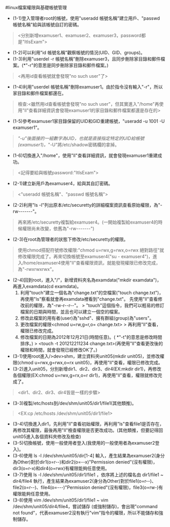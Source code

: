 #linux檔案權限與基礎帳號管理

* (1-1)登入管理者root的帳號，使用"useradd 帳號名稱"建立用戶、"passwd 帳號名稱"給與該帳號自訂的密碼。
 > <分別新增examuser1、examuser2、examuser3，password都是"ItIsExam">
* (1-2)可以利用"id 帳號名稱"觀察帳號的情況(UID、GID、groups)。
* (1-3)利用"userdel -r 帳號名稱"刪除examuser3，且同步刪除家目錄和郵件檔案。(*"-r"的意思是同步刪除家目錄和郵件檔案。)
 > <再用id查看帳號就會發現"no such user"了>
* (1-4)利用"userdel 帳號名稱"刪除examuser1。由於指令沒有輸入"-r"，所以家目錄和郵件檔案都還在。
 > 檢查:<雖然用id查看帳號會發現"no such user"，但其實進入"/home"再使用"ll"查看詳細資訊會發現examuser1的家目錄和郵件檔案都還是存在的>
* (1-5)參考examuser1家目錄保留的UID和GID重建帳號，"useradd -u 1001 -U examuser1"。
 > *"-u"後面接的一組數字為UID，也就是直接指定特定的UID給帳號(examuser1)。*"-U"將/etc/shadow密碼欄的拿掉。
* (1-6)切換進入"/home"，使用"ll"查看詳細資訊，就會發現examuser1重建成功。
 > <記得要給與帳號password:"ItIsExam">
* (2-1)建立新用戶為examuser4，給與其自訂密碼。
 > <"useradd 帳號名稱"、"passwd 帳號名稱">
* (2-2)利用"ls -l"列出原本/etc/securetty的詳細檔案資訊查看原始權限，為"-rw-------"。
 > 再來將/etc/securetty複製給examuser4。(一開始複製給examuser4的時候權限尚未改變，依舊為"-rw-------")
* (2-3)在root為管理者的狀態下修改/etc/securetty的權限。
 > 使用chmod搭配符號修改權限:"chmod u=rwx,g=rwx,o=rwx 絕對路徑"就修改權限完成了。再來切換帳號至examuser4("su - examuser4")，進入/home/examuser4使用"ll"查看權限資訊，就能發現權限已修改完成，為"-rwxrwxrwx"。
* (2-4)回到root，進入"/"，新增資料夾名為examdata("mkdir examdata")，再進入examdata(cd examdata)。
     1. 利用"touch"建立一個名為"change.txt"的空檔案("touch change.txt")，再使用"ls"察看就會再examdata裡看到"change.txt"。
        先使用"ll"查看修改前的權限，為"-rw-r--r--"。
      > "touch"這個指令，我們可以輕易的修訂檔案的日期與時間，並且也可以建立一個空的檔案。
     2. 修改此檔案的用有者(user)為"sshd"<chown sshd change.txt>、擁有群組(group)為"users"<chgrp users change.txt>。
     3. 更改檔案的權限<chmod u=rw,g=r,o= change.txt>
      > 再利用"ll"查看，權限已修改完成。
     4. 修改檔案的日期為2012年12月21日(時間任意)。( *"-t"的意思是修改時間排序。)
      > <touch -t 201212211234 change.txt>(再使用"ll"查看更改後的權限和時間，就會發現已經修改OK了。)
* (3-1)使用root進入/>dev>shm，建立資料夾unit05(mkdir unit05)，並修改權限(chmod u=rwx,g=rwx,o=rx unit05)，再使用"ll"查看，權限已修改完成。
* (3-2)進入unit05，分別新增dir1、dir2、dir3、dir4(EX:mkdir dir1)，再修改各個權限(EX:chmod u=rwx,g=rx,o=r dir1)，再使用"ll"查看，權限就修改完成了。
 > <dir1、dir2、dir3、dir4皆是一樣的步驟>
* (3-3)複製/etc/hosts到/dev/shm/unit05/dir1/file1(其他類推)。
 > <EX:cp /etc/hosts /dev/shm/unit05/dir1/file1>
* (3-4)切換進入dir1，先利用"ll"查看初始權限，再利用"ls"查看file1是否存在，再修改其權限，最後再用"ll"檢查權限是否更改成功。(其他類推，但要記得回unit05進入各個資料夾修改及檢查)
* (3-5)切換帳號，使用一般使用者登入(我使用的一般使用者為examuser2登入)。
* (3-6)使用 ls -l /dev/shm/unit05/dir[1-4] 輸入，產生結果為examuser2(身分為Other)對於dir1(o=r--)和dir2(o=--x)"Permission denied"(沒有權限)，dir3(o=r-x)和dir4(o=rwx)有權限能夠任意使用。
* (3-7)使用 ls -l /dev/shm/unit05/dir1/file1 ，依序將上述的檔名由 dir1/file1 ~ dir4/file4 執行，產生結果為examuser2(身分為Other)對於file1(o=r--)、file2(o=r--)、file4(o=---)"Permission denied"(沒有權限)，file3(o=rw-)有權限能夠任意使用。
* (3-8)使用 vim /dev/shm/unit05/dir1/file1 ~ vim /dev/shm/unit05/dir4/file4，嘗試儲存 (或強制儲存)，會出現"command not found"，代表examuser2沒有執行"vim"指令的權限，所以不能儲存和強制儲存。
